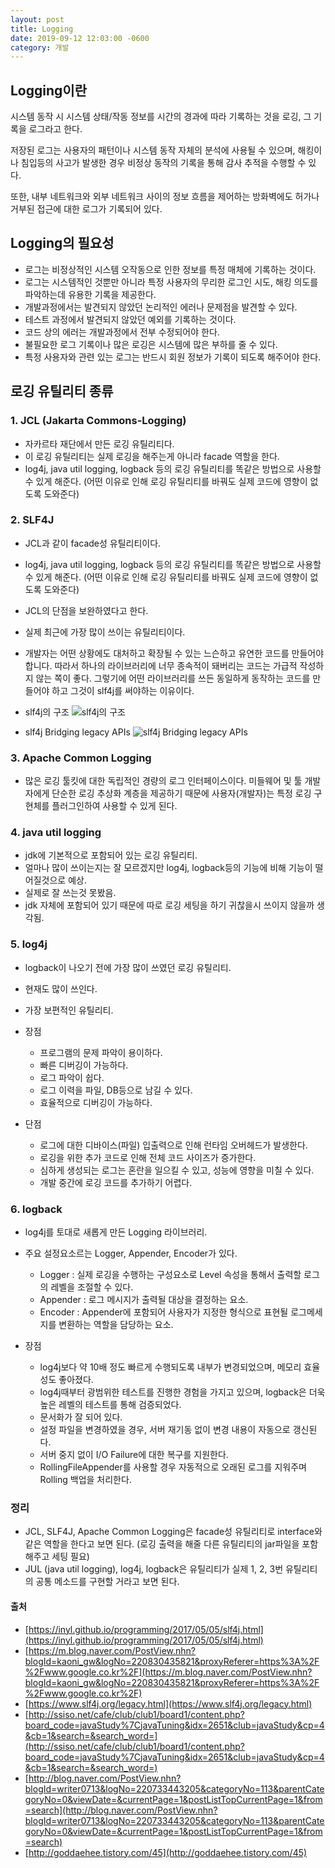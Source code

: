 ```yaml
---
layout: post
title: Logging
date: 2019-09-12 12:03:00 -0600
category: 개발
---
```


## Logging이란
시스템 동작 시 시스템 상태/작동 정보를 시간의 경과에 따라 기록하는 것을 로깅, 그 기록을 로그라고 한다.

저장된 로그는 사용자의 패턴이나 시스템 동작 자체의 분석에 사용될 수 있으며, 해킹이나 침입등의 사고가 발생한 경우 비정상 동작의 기록을 통해 감사 추적을 수행할 수 있다.

또한, 내부 네트워크와 외부 네트워크 사이의 정보 흐름을 제어하는 방화벽에도 허가나 거부된 접근에 대한 로그가 기록되어 있다.

## Logging의 필요성

- 로그는 비정상적인 시스템 오작동으로 인한 정보를 특정 매체에 기록하는 것이다.
- 로그는 시스템적인 것뿐만 아니라 특정 사용자의 무리한 로그인 시도, 해킹 의도를 파악하는데 유용한 기록을 제공한다.
- 개발과정에서는 발견되지 않았던 논리적인 에러나 문제점을 발견할 수 있다.
- 테스트 과정에서 발견되지 않았던 예외를 기록하는 것이다.
- 코드 상의 에러는 개발과정에서 전부 수정되어야 한다.
- 불필요한 로그 기록이나 많은 로깅은 시스템에 많은 부하를 줄 수 있다.
- 특정 사용자와 관련 있는 로그는 반드시 회원 정보가 기록이 되도록 해주어야 한다.

## 로깅 유틸리티 종류

### 1. JCL (Jakarta Commons-Logging)
- 자카르타 재단에서 만든 로깅 유틸리티다.  
- 이 로깅 유틸리티는 실제 로깅을 해주는게 아니라 facade 역할을 한다.
- log4j, java util logging, logback 등의 로깅 유틸리티를 똑같은 방법으로 사용할 수 있게 해준다. (어떤 이유로 인해 로깅 유틸리티를 바꿔도 실제 코드에 영향이 없도록 도와준다)

### 2. SLF4J 
- JCL과 같이 facade성 유틸리티이다.
- log4j, java util logging, logback 등의 로깅 유틸리티를 똑같은 방법으로 사용할 수 있게 해준다. (어떤 이유로 인해 로깅 유틸리티를 바꿔도 실제 코드에 영향이 없도록 도와준다)
- JCL의 단점을 보완하였다고 한다. 
- 실제 최근에 가장 많이 쓰이는 유틸리티이다.
- 개발자는 어떤 상황에도 대처하고 확장될 수 있는 느슨하고 유연한 코드를 만들어야 합니다. 따라서 하나의 라이브러리에 너무 종속적이 돼버리는 코드는 가급적 작성하지 않는 쪽이 좋다. 그렇기에 어떤 라이브러리를 쓰든 동일하게 동작하는 코드를 만들어야 하고 그것이 slf4j를 써야하는 이유이다.
- slf4j의 구조
![slf4j의 구조](https://bstar170.github.io/images/slf4j%20%EA%B5%AC%EC%A1%B0.png)

- slf4j Bridging legacy APIs
![slf4j Bridging legacy APIs](https://bstar170.github.io/images/slf4j%20Bridging.png)


### 3. Apache Common Logging
- 많은 로깅 툴킷에 대한 독립적인 경량의 로그 인터페이스이다. 미들웨어 및 툴 개발자에게 단순한 로깅 추상화 계층을 제공하기 때문에 사용자(개발자)는 특정 로깅 구현체를 플러그인하여 사용할 수 있게 된다. 

### 4. java util logging
- jdk에 기본적으로 포함되어 있는 로깅 유틸리티.
- 얼마나 많이 쓰이는지는 잘 모르겠지만 log4j, logback등의 기능에 비해 기능이 떨어질것으로 예상.
- 실제로 잘 쓰는것 못봤음.
- jdk 자체에 포함되어 있기 때문에 따로 로깅 세팅을 하기 귀찮을시 쓰이지 않을까 생각됨.

### 5. log4j
- logback이 나오기 전에 가장 많이 쓰였던 로깅 유틸리티.
- 현재도 많이 쓰인다.
- 가장 보편적인 유틸리티.

- 장점
    - 프로그램의 문제 파악이 용이하다.
    - 빠른 디버깅이 가능하다.
    - 로그 파악이 쉽다.
    - 로그 이력을 파일, DB등으로 남길 수 있다.
    - 효율적으로 디버깅이 가능하다.
- 단점
    - 로그에 대한 디바이스(파일) 입출력으로 인해 런타임 오버헤드가 발생한다.
    - 로깅을 위한 추가 코드로 인해 전체 코드 사이즈가 증가한다.
    - 심하게 생성되는 로그는 혼란을 일으킬 수 있고, 성능에 영향을 미칠 수 있다.
    - 개발 중간에 로깅 코드를 추가하기 어렵다.

### 6. logback
- log4j를 토대로 새롭게 만든 Logging 라이브러리.
- 주요 설정요소르는 Logger, Appender, Encoder가 있다.
    - Logger : 실제 로깅을 수행하는 구성요소로 Level 속성을 통해서 출력할 로그의 레벨을 조절할 수 있다.
    - Appender : 로그 메시지가 출력될 대상을 결정하는 요소.
    - Encoder : Appender에 포함되어 사용자가 지정한 형식으로 표현될 로그메세지를 변환하는 역할을 담당하는 요소.

- 장점
    - log4j보다 약 10배 정도 빠르게 수행되도록 내부가 변경되었으며, 메모리 효율성도 좋아졌다.
    - log4j때부터 광범위한 테스트를 진행한 경험을 가지고 있으며, logback은 더욱 높은 레벨의 테스트를 통해 검증되었다.
    - 문서화가 잘 되어 있다.
    - 설정 파일을 변경하였을 경우, 서버 재기동 없이 변경 내용이 자동으로 갱신된다.
    - 서버 중지 없이 I/O Failure에 대한 복구를 지원한다.
    - RollingFileAppender를 사용할 경우 자동적으로 오래된 로그를 지워주며 Rolling 백업을 처리한다.

### 정리

- JCL, SLF4J, Apache Common Logging은 facade성 유틸리티로 interface와 같은 역할을 한다고 보면 된다. (로깅 출력을 해줄 다른 유틸리티의 jar파일을 포함해주고 세팅 필요)
- JUL (java util logging), log4j, logback은 유틸리티가 실제 1, 2, 3번 유틸리티의 공통 메소드를 구현할 거라고 보면 된다.




#### 출처
- [https://inyl.github.io/programming/2017/05/05/slf4j.html](https://inyl.github.io/programming/2017/05/05/slf4j.html)  
- [https://m.blog.naver.com/PostView.nhn?blogId=kaoni_gw&logNo=220830435821&proxyReferer=https%3A%2F%2Fwww.google.co.kr%2F](https://m.blog.naver.com/PostView.nhn?blogId=kaoni_gw&logNo=220830435821&proxyReferer=https%3A%2F%2Fwww.google.co.kr%2F)  
- [https://www.slf4j.org/legacy.html](https://www.slf4j.org/legacy.html)  
- [http://ssiso.net/cafe/club/club1/board1/content.php?board_code=javaStudy%7CjavaTuning&idx=2651&club=javaStudy&cp=4&cb=1&search=&search_word=](http://ssiso.net/cafe/club/club1/board1/content.php?board_code=javaStudy%7CjavaTuning&idx=2651&club=javaStudy&cp=4&cb=1&search=&search_word=)  
- [http://blog.naver.com/PostView.nhn?blogId=writer0713&logNo=220733443205&categoryNo=113&parentCategoryNo=0&viewDate=&currentPage=1&postListTopCurrentPage=1&from=search](http://blog.naver.com/PostView.nhn?blogId=writer0713&logNo=220733443205&categoryNo=113&parentCategoryNo=0&viewDate=&currentPage=1&postListTopCurrentPage=1&from=search)  
- [http://goddaehee.tistory.com/45](http://goddaehee.tistory.com/45)

